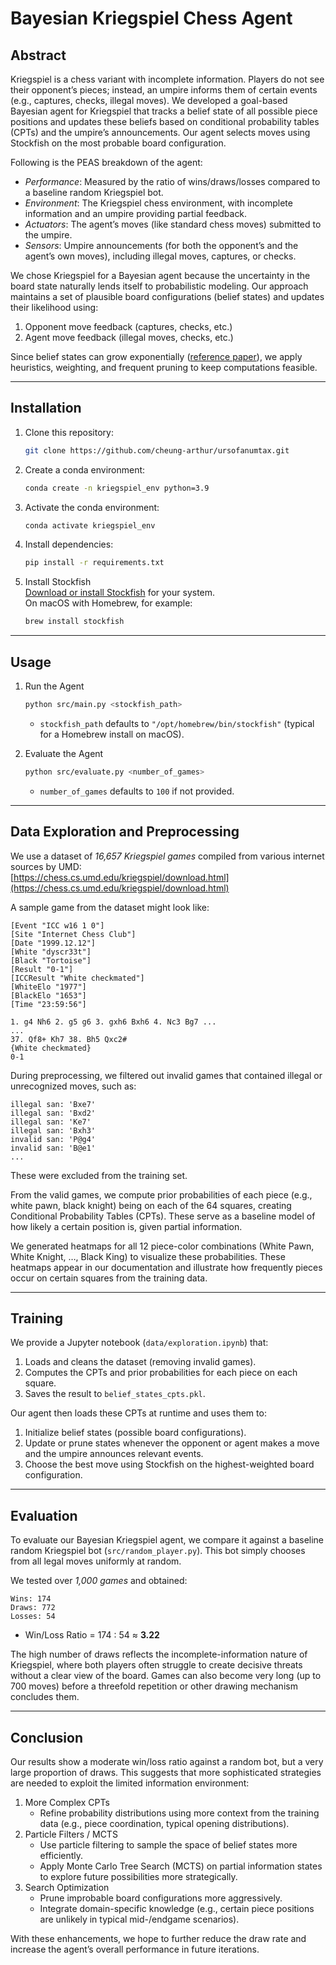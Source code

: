 # Bayesian Kriegspiel Chess Agent

## Abstract
Kriegspiel is a chess variant with incomplete information. Players do not see their opponent’s pieces; instead, an umpire informs them of certain events (e.g., captures, checks, illegal moves). We developed a goal-based Bayesian agent for Kriegspiel that tracks a belief state of all possible piece positions and updates these beliefs based on conditional probability tables (CPTs) and the umpire’s announcements. Our agent selects moves using Stockfish on the most probable board configuration.

Following is the PEAS breakdown of the agent:
- _Performance_: Measured by the ratio of wins/draws/losses compared to a baseline random Kriegspiel bot.  
- _Environment_: The Kriegspiel chess environment, with incomplete information and an umpire providing partial feedback.  
- _Actuators_: The agent’s moves (like standard chess moves) submitted to the umpire.  
- _Sensors_: Umpire announcements (for both the opponent’s and the agent’s own moves), including illegal moves, captures, or checks.

We chose Kriegspiel for a Bayesian agent because the uncertainty in the board state naturally lends itself to probabilistic modeling. Our approach maintains a set of plausible board configurations (belief states) and updates their likelihood using:
1. Opponent move feedback (captures, checks, etc.)
2. Agent move feedback (illegal moves, checks, etc.)

Since belief states can grow exponentially ([reference paper](https://cdn.aaai.org/Symposia/Spring/2007/SS-07-02/SS07-02-003.pdf)), we apply heuristics, weighting, and frequent pruning to keep computations feasible.

---

## Installation
1. Clone this repository:
   ```bash
   git clone https://github.com/cheung-arthur/ursofanumtax.git
   ```
2. Create a conda environment:
   ```bash
   conda create -n kriegspiel_env python=3.9
   ```
3. Activate the conda environment:
   ```bash
   conda activate kriegspiel_env
   ```
4. Install dependencies:
   ```bash
   pip install -r requirements.txt
   ```
5. Install Stockfish  
   [Download or install Stockfish](https://stockfishchess.org/download/) for your system.  
   On macOS with Homebrew, for example:
   ```bash
   brew install stockfish
   ```
   
---

## Usage

1. Run the Agent  
   ```bash
   python src/main.py <stockfish_path>
   ```
   - `stockfish_path` defaults to `"/opt/homebrew/bin/stockfish"` (typical for a Homebrew install on macOS).

2. Evaluate the Agent  
   ```bash
   python src/evaluate.py <number_of_games>
   ```
   - `number_of_games` defaults to `100` if not provided.

---

## Data Exploration and Preprocessing
We use a dataset of _16,657 Kriegspiel games_ compiled from various internet sources by UMD:  
[https://chess.cs.umd.edu/kriegspiel/download.html](https://chess.cs.umd.edu/kriegspiel/download.html)

A sample game from the dataset might look like:

```
[Event "ICC w16 1 0"]
[Site "Internet Chess Club"]
[Date "1999.12.12"]
[White "dyscr33t"]
[Black "Tortoise"]
[Result "0-1"]
[ICCResult "White checkmated"]
[WhiteElo "1977"]
[BlackElo "1653"]
[Time "23:59:56"]

1. g4 Nh6 2. g5 g6 3. gxh6 Bxh6 4. Nc3 Bg7 ...
... 
37. Qf8+ Kh7 38. Bh5 Qxc2#
{White checkmated}
0-1
```

During preprocessing, we filtered out invalid games that contained illegal or unrecognized moves, such as:

```
illegal san: 'Bxe7'
illegal san: 'Bxd2'
illegal san: 'Ke7'
illegal san: 'Bxh3'
invalid san: 'P@g4'
invalid san: 'B@e1'
...
```

These were excluded from the training set.

From the valid games, we compute prior probabilities of each piece (e.g., white pawn, black knight) being on each of the 64 squares, creating Conditional Probability Tables (CPTs). These serve as a baseline model of how likely a certain position is, given partial information.

We generated heatmaps for all 12 piece-color combinations (White Pawn, White Knight, …, Black King) to visualize these probabilities. These heatmaps appear in our documentation and illustrate how frequently pieces occur on certain squares from the training data.

---

## Training
We provide a Jupyter notebook (`data/exploration.ipynb`) that:
1. Loads and cleans the dataset (removing invalid games).  
2. Computes the CPTs and prior probabilities for each piece on each square.  
3. Saves the result to `belief_states_cpts.pkl`.

Our agent then loads these CPTs at runtime and uses them to:
1. Initialize belief states (possible board configurations).  
2. Update or prune states whenever the opponent or agent makes a move and the umpire announces relevant events.  
3. Choose the best move using Stockfish on the highest-weighted board configuration.

---

## Evaluation
To evaluate our Bayesian Kriegspiel agent, we compare it against a baseline random Kriegspiel bot (`src/random_player.py`). This bot simply chooses from all legal moves uniformly at random.

We tested over _1,000 games_ and obtained:

```
Wins: 174
Draws: 772
Losses: 54
```

- Win/Loss Ratio = 174 : 54 ≈ **3.22**

The high number of draws reflects the incomplete-information nature of Kriegspiel, where both players often struggle to create decisive threats without a clear view of the board. Games can also become very long (up to 700 moves) before a threefold repetition or other drawing mechanism concludes them.

---

## Conclusion
Our results show a moderate win/loss ratio against a random bot, but a very large proportion of draws. This suggests that more sophisticated strategies are needed to exploit the limited information environment:

1. More Complex CPTs  
   - Refine probability distributions using more context from the training data (e.g., piece coordination, typical opening distributions).
2. Particle Filters / MCTS  
   - Use particle filtering to sample the space of belief states more efficiently.  
   - Apply Monte Carlo Tree Search (MCTS) on partial information states to explore future possibilities more strategically.
3. Search Optimization  
   - Prune improbable board configurations more aggressively.  
   - Integrate domain-specific knowledge (e.g., certain piece positions are unlikely in typical mid-/endgame scenarios).

With these enhancements, we hope to further reduce the draw rate and increase the agent’s overall performance in future iterations.